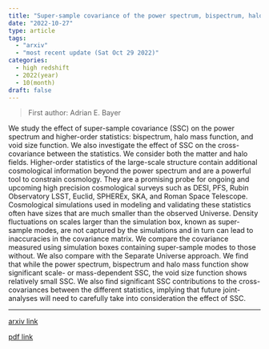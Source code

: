 ```yaml
---
title: "Super-sample covariance of the power spectrum, bispectrum, halos, voids, and their cross-covariances"
date: "2022-10-27"
type: article
tags:
  - "arxiv"
  - "most recent update (Sat Oct 29 2022)"
categories:
  - high redshift
  - 2022(year)
  - 10(month)
draft: false
---
```


> First author: Adrian E. Bayer

 We study the effect of super-sample covariance (SSC) on the power spectrum
and higher-order statistics: bispectrum, halo mass function, and void size
function. We also investigate the effect of SSC on the cross-covariance between
the statistics. We consider both the matter and halo fields. Higher-order
statistics of the large-scale structure contain additional cosmological
information beyond the power spectrum and are a powerful tool to constrain
cosmology. They are a promising probe for ongoing and upcoming high precision
cosmological surveys such as DESI, PFS, Rubin Observatory LSST, Euclid,
SPHEREx, SKA, and Roman Space Telescope. Cosmological simulations used in
modeling and validating these statistics often have sizes that are much smaller
than the observed Universe. Density fluctuations on scales larger than the
simulation box, known as super-sample modes, are not captured by the
simulations and in turn can lead to inaccuracies in the covariance matrix. We
compare the covariance measured using simulation boxes containing super-sample
modes to those without. We also compare with the Separate Universe approach. We
find that while the power spectrum, bispectrum and halo mass function show
significant scale- or mass-dependent SSC, the void size function shows
relatively small SSC. We also find significant SSC contributions to the
cross-covariances between the different statistics, implying that future
joint-analyses will need to carefully take into consideration the effect of
SSC.

---
[arxiv link](http://arxiv.org/abs/2210.15647v1)

[pdf link](http://arxiv.org/pdf/2210.15647v1)